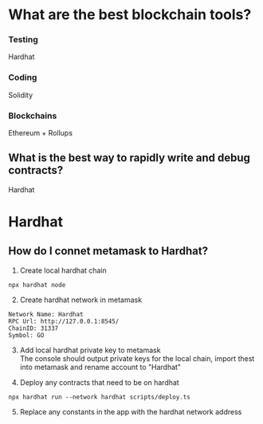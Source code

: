 # **What are the best blockchain tools?**

### Testing

Hardhat

### Coding

Solidity

### Blockchains

Ethereum + Rollups

## **What is the best way to rapidly write and debug contracts?**

Hardhat

# Hardhat

## How do I connet metamask to Hardhat?

1. Create local hardhat chain

```
npx hardhat node
```

2. Create hardhat network in metamask

```
Network Name: Hardhat
RPC Url: http://127.0.0.1:8545/
ChainID: 31337
Symbol: GO
```

3. Add local hardhat private key to metamask
   <br>The console should output private keys for the local chain, import thest into metamask and rename account to "Hardhat"

4. Deploy any contracts that need to be on hardhat

```
npx hardhat run --network hardhat scripts/deploy.ts
```

5. Replace any constants in the app with the hardhat network address
